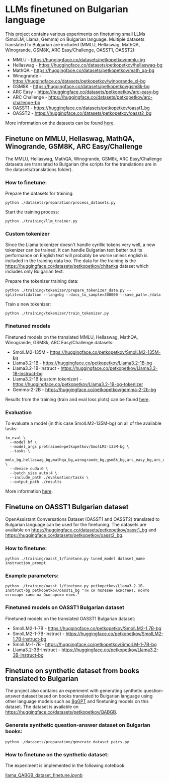 

# LLMs finetuned on Bulgarian language

This project contains various experiments on finetuning small LLMs (SmolLM, Llama, Gemma) on Bulgarian language. Multiple datasets translated to Bulgarian are included (MMLU, Hellaswag, MathQA, Winogrande, GSM8K, ARC Easy/Challenge, OASST1, OASST2):

- MMLU - https://huggingface.co/datasets/petkopetkov/mmlu-bg
- Hellaswag - https://huggingface.co/datasets/petkopetkov/hellaswag-bg
- MathQA - https://huggingface.co/datasets/petkopetkov/math_qa-bg
- Winogrande - https://huggingface.co/datasets/petkopetkov/winogrande_xl-bg
- GSM8K - https://huggingface.co/datasets/petkopetkov/gsm8k-bg
- ARC Easy - https://huggingface.co/datasets/petkopetkov/arc-easy-bg
- ARC Challenge - https://huggingface.co/datasets/petkopetkov/arc-challenge-bg
- OASST1 - https://huggingface.co/datasets/petkopetkov/oasst1_bg
- OASST2 - https://huggingface.co/datasets/petkopetkov/oasst2_bg
  
More information on the datasets can be found [here](./datasets/README.md).

## Finetune on MMLU, Hellaswag, MathQA, Winogrande, GSM8K, ARC Easy/Challenge

The MMLU, Hellaswag, MathQA, Winogrande, GSM8k, ARC Easy/Challenge datasets are translated to Bulgarian (the scripts for the translations are in the datasets/translations folder).

### How to finetune:

Prepare the datasets for training:

```
python ./datasets/preparation/process_datasets.py
```

Start the training process:

```
python ./training/llm_trainer.py
```

### Custom tokenizer

Since the Llama tokenizer doesn't handle cyrillic tokens very well, a new tokenizer can be trained. It can handle Bulgarian text better but its performance on English text will probably be worse unless english is included in the training data too. The data for the training is the https://huggingface.co/datasets/petkopetkov/chitanka dataset which includes only Bulgarian text.

Prepare the tokenizer training data:

```
python ./training/tokenizer/prepare_tokenizer_data.py --split=validation --lang=bg --docs_to_sample=300000 --save_path=./data
```

Train a new tokenizer:

```
python ./training/tokenizer/train_tokenizer.py
```

### Finetuned models

Finetuned models on the translated MMLU, Hellaswag, MathQA, Winogrande, GSM8k, ARC Easy/Challenge datasets:

- SmolLM2-135M - https://huggingface.co/petkopetkov/SmolLM2-135M-bg
- Llama3.2-1B - https://huggingface.co/petkopetkov/Llama3.2-1B-bg
- Llama3.2-1B-Instruct - https://huggingface.co/petkopetkov/Llama3.2-1B-Instruct-bg
- Llama3.2-1B (custom tokenizer) - https://huggingface.co/petkopetkov/Llama3.2-1B-bg-tokenizer
- Gemma-2-2B - https://huggingface.co/petkopetkov/gemma-2-2b-bg

Results from the training (train and eval loss plots) can be found [here](../results/README.md).

### Evaluation

To evaluate a model (in this case SmolLM2-135M-bg) on all of the available tasks:

```
lm_eval \
  --model hf \
  --model_args pretrained=petkopetkov/SmolLM2-135M-bg \
  --tasks \
    mmlu_bg,hellaswag_bg,mathqa_bg,winogrande_bg,gsm8k_bg,arc_easy_bg,arc_challenge_bg \
  --device cuda:0 \
  --batch_size auto:4 \
  --include_path ./evaluation/tasks \
  --output_path ./results
```

More information [here](./evaluation/README.md).

## Finetune on OASST1 Bulgarian dataset

OpenAssistant Conversations Dataset (OASST1 and OASST2) translated to Bulgarian language can be used for the finetuning. The datasets are available on https://huggingface.co/datasets/petkopetkov/oasst1_bg and https://huggingface.co/datasets/petkopetkov/oasst2_bg.

### How to finetune:

```
python ./training/oasst_1/finetune.py tuned_model dataset_name instruction_prompt
```

### Example parameters:

```
python ./training/oasst_1/finetune.py petkopetkov/Llama3.2-1B-Instruct-bg petkopetkov/oasst1_bg "Ти си полезен асистент, който отговаря само на български език."
```

### Finetuned models on OASST1 Bulgarian dataset

Finetuned models on the translated OASST1 Bulgarian dataset:

- SmolLM2-1-7B - https://huggingface.co/petkopetkov/SmolLM2-1.7B-bg
- SmolLM2-1-7B-Instruct - https://huggingface.co/petkopetkov/SmolLM2-1.7B-Instruct-bg
- SmolLM-1-7B - https://huggingface.co/petkopetkov/SmolLM-1-7B-bg
- Llama3.2-3B-Instruct - https://huggingface.co/petkopetkov/Llama3.2-3B-Instruct-bg

## Finetune on synthetic dataset from books translated to Bulgarian

The project also contains an experiment with generating synthetic question-answer dataset based on books translated to Bulgarian language using other language models such as [BgGPT](https://huggingface.co/INSAIT-Institute/BgGPT-Gemma-2-9B-IT-v1.0) and finetuning models on this dataset. The dataset is available on https://huggingface.co/datasets/petkopetkov/QABGB.

### Generate synthetic question-answer dataset on Bulgarian books:

```
python ./datasets/preparation/generate_dataset_pairs.py
```

### How to finetune on the synthetic dataset:

The experiment is implemented in the following notebook:

[llama_QABGB_dataset_finetune.ipynb](./training/QABGB/llama_QABGB_dataset_finetune.ipynb)
